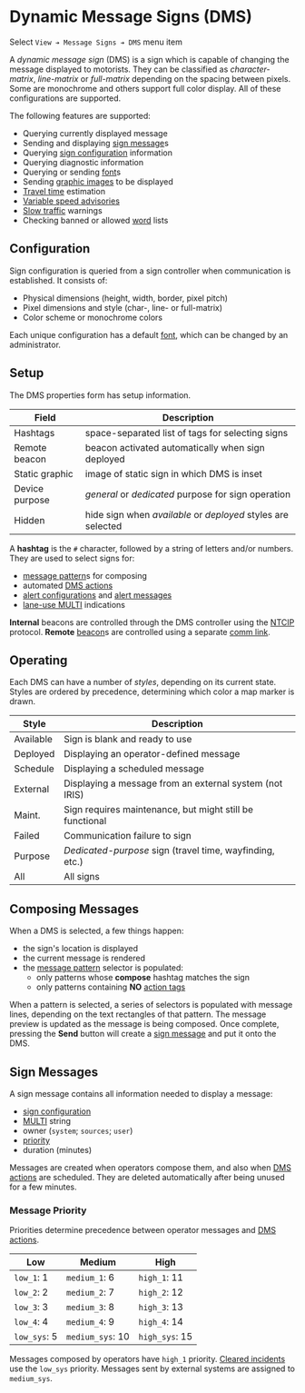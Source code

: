 # Dynamic Message Signs (DMS)

Select `View ➔ Message Signs ➔ DMS` menu item

A _dynamic message sign_ (DMS) is a sign which is capable of changing the
message displayed to motorists.  They can be classified as _character-matrix_,
_line-matrix_ or _full-matrix_ depending on the spacing between pixels.  Some
are monochrome and others support full color display.  All of these
configurations are supported.

The following features are supported:

* Querying currently displayed message
* Sending and displaying [sign message]s
* Querying [sign configuration] information
* Querying diagnostic information
* Querying or sending [font]s
* Sending [graphic images] to be displayed
* [Travel time] estimation
* [Variable speed advisories]
* [Slow traffic] warnings
* Checking banned or allowed [word] lists

## Configuration

Sign configuration is queried from a sign controller when communication is
established.  It consists of:
- Physical dimensions (height, width, border, pixel pitch)
- Pixel dimensions and style (char-, line- or full-matrix)
- Color scheme or monochrome colors

Each unique configuration has a default [font], which can be changed by an
administrator.

## Setup

The DMS properties form has setup information.

Field          | Description
---------------|-------------------------------------------------
Hashtags       | space-separated list of tags for selecting signs
Remote beacon  | beacon activated automatically when sign deployed
Static graphic | image of static sign in which DMS is inset
Device purpose | _general_ or _dedicated_ purpose for sign operation
Hidden         | hide sign when _available_ or _deployed_ styles are selected

A **hashtag** is the `#` character, followed by a string of letters and/or
numbers.  They are used to select signs for:
- [message pattern]s for composing
- automated [DMS actions]
- [alert configurations] and [alert messages]
- [lane-use MULTI] indications

**Internal** beacons are controlled through the DMS controller using the [NTCIP]
protocol.  **Remote** [beacon]s are controlled using a separate [comm link].

## Operating

Each DMS can have a number of _styles_, depending on its current state.  Styles
are ordered by precedence, determining which color a map marker is drawn.

Style     | Description
----------|---------------------------------------
Available | Sign is blank and ready to use
Deployed  | Displaying an operator-defined message
Schedule  | Displaying a scheduled message
External  | Displaying a message from an external system (not IRIS)
Maint.    | Sign requires maintenance, but might still be functional
Failed    | Communication failure to sign
Purpose   | _Dedicated-purpose_ sign (travel time, wayfinding, etc.)
All       | All signs

## Composing Messages

When a DMS is selected, a few things happen:
- the sign's location is displayed
- the current message is rendered
- the [message pattern] selector is populated:
  * only patterns whose **compose** hashtag matches the sign
  * only patterns containing **NO** [action tags]

When a pattern is selected, a series of selectors is populated with message
lines, depending on the text rectangles of that pattern.  The message preview
is updated as the message is being composed.  Once complete, pressing the
**Send** button will create a [sign message] and put it onto the DMS.

## Sign Messages

A sign message contains all information needed to display a message:
- [sign configuration]
- [MULTI] string
- owner (`system`; `sources`; `user`)
- [priority]
- duration (minutes)

Messages are created when operators compose them, and also when [DMS actions]
are scheduled.  They are deleted automatically after being unused for a few
minutes.

### Message Priority

Priorities determine precedence between operator messages and [DMS actions].

| Low          | Medium           | High           |
|--------------|------------------|----------------|
| `low_1`: 1   | `medium_1`: 6    | `high_1`: 11   |
| `low_2`: 2   | `medium_2`: 7    | `high_2`: 12   |
| `low_3`: 3   | `medium_3`: 8    | `high_3`: 13   |
| `low_4`: 4   | `medium_4`: 9    | `high_4`: 14   |
| `low_sys`: 5 | `medium_sys`: 10 | `high_sys`: 15 |

Messages composed by operators have `high_1` priority.  [Cleared incidents] use
the `low_sys` priority.  Messages sent by external systems are assigned to
`medium_sys`.


[action tags]: action_plans.html#dms-action-tags
[alert configurations]: alert.html#dms-hashtags
[alert messages]: alert.html#alert-messages
[beacon]: beacons.html
[cleared incidents]: incident_dms.html#clearing
[comm link]: comm_links.html
[DMS actions]: action_plans.html#dms-actions
[font]: fonts.html
[graphic images]: graphics.html
[lane-use MULTI]: lcs.html#lane-use-multi
[message pattern]: message_patterns.html
[MULTI]: multi.html
[NTCIP]: comm_links.html#ntcip
[priority]: dms.html#message-priority
[sign configuration]: dms.html#configuration
[sign message]: dms.html#sign-messages
[Slow traffic]: slow_warning.html
[Travel time]: travel_time.html
[Variable speed advisories]: vsa.html
[word]: words.html
